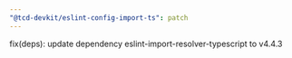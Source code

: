 ```yaml
---
"@tcd-devkit/eslint-config-import-ts": patch
---
```


fix(deps): update dependency eslint-import-resolver-typescript to v4.4.3
